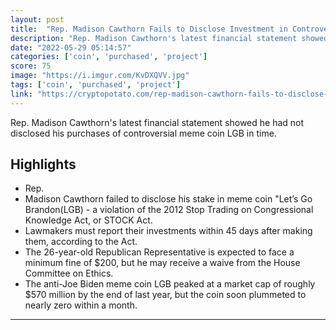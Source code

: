 ```yaml
---
layout: post
title:  "Rep. Madison Cawthorn Fails to Disclose Investment in Controversial Memecoin on Time"
description: "Rep. Madison Cawthorn's latest financial statement showed he had not disclosed his purchases of controversial meme coin LGB in time."
date: "2022-05-29 05:14:57"
categories: ['coin', 'purchased', 'project']
score: 75
image: "https://i.imgur.com/KvDXQVV.jpg"
tags: ['coin', 'purchased', 'project']
link: "https://cryptopotato.com/rep-madison-cawthorn-fails-to-disclose-investment-in-controversial-memecoin-on-time/"
---
```


Rep. Madison Cawthorn's latest financial statement showed he had not disclosed his purchases of controversial meme coin LGB in time.

## Highlights

- Rep.
- Madison Cawthorn failed to disclose his stake in meme coin "Let’s Go Brandon(LGB) - a violation of the 2012 Stop Trading on Congressional Knowledge Act, or STOCK Act.
- Lawmakers must report their investments within 45 days after making them, according to the Act.
- The 26-year-old Republican Representative is expected to face a minimum fine of $200, but he may receive a waive from the House Committee on Ethics.
- The anti-Joe Biden meme coin LGB peaked at a market cap of roughly $570 million by the end of last year, but the coin soon plummeted to nearly zero within a month.

---
